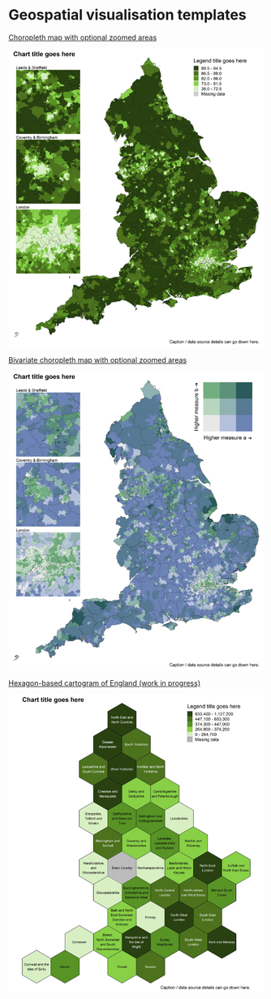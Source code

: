 # Geospatial visualisation templates

[Choropleth map with optional zoomed areas](https://github.com/DataS-DHSC/geospatial-vis-templates/blob/master/2%20-%20Templates/Choropleth-template.md)

[![](https://github.com/DataS-DHSC/geospatial-vis-templates/blob/master/2%20-%20Templates/output_vis/choropleth_2area_zoom.jpeg)](https://github.com/DataS-DHSC/geospatial-vis-templates/blob/master/2%20-%20Templates/Choropleth-template.md)


[Bivariate choropleth map with optional zoomed areas](https://github.com/DataS-DHSC/geospatial-vis-templates/blob/master/2%20-%20Templates/Bivariate-choropleth-template.md)

![](https://github.com/DataS-DHSC/geospatial-vis-templates/blob/master/2%20-%20Templates/output_vis/choropleth_bivariate_zoom.jpeg)


[Hexagon-based cartogram of England (work in progress)](https://github.com/DataS-DHSC/geospatial-vis-templates/blob/master/2%20-%20Templates/Hex-cartogram-template.md)

[![](https://github.com/DataS-DHSC/geospatial-vis-templates/blob/master/2%20-%20Templates/output_vis/choropleth_2area_hex.jpeg)](https://github.com/DataS-DHSC/geospatial-vis-templates/blob/master/2%20-%20Templates/Hex-cartogram-template.md)
